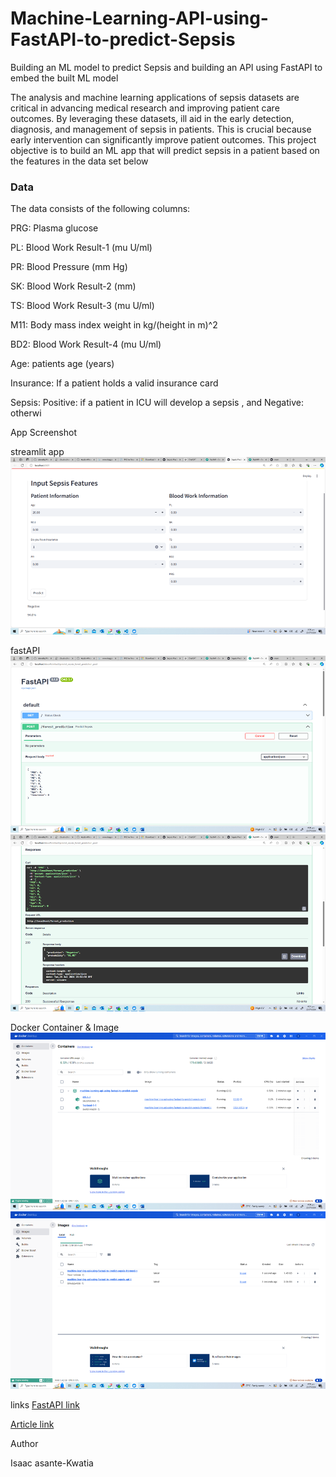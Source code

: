 # Machine-Learning-API-using-FastAPI-to-predict-Sepsis
Building an ML model to predict Sepsis and building an API using FastAPI to embed the built ML model

The analysis and machine learning applications of sepsis datasets are critical in advancing medical research and improving patient care outcomes. 
By leveraging these datasets, 
ill aid in the early detection, diagnosis, and management of sepsis in patients. 
This is crucial because early intervention can significantly improve patient outcomes. This project objective is to build an ML app that will predict sepsis in a patient
based on the features in the data set below

### Data 

The data consists of the following columns:

PRG: Plasma glucose

PL: Blood Work Result-1 (mu U/ml)

PR: Blood Pressure (mm Hg)

SK: Blood Work Result-2 (mm)

TS: Blood Work Result-3 (mu U/ml)

M11: Body mass index weight in kg/(height in m)^2

BD2: Blood Work Result-4 (mu U/ml)

Age: patients age (years)

Insurance: If a patient holds a valid insurance card

Sepsis: Positive: if a patient in ICU will develop a sepsis , and Negative: otherwi

App Screenshot

streamlit app
![alt text](image.png)

fastAPI
![alt text](image-1.png)
![alt text](image-2.png)

Docker Container & Image
![alt text](image-3.png)
![alt text](image-4.png)

links
[FastAPI link](https://iakwatia-ike-api.hf.space/docs)

[Article link](https://medium.com/@isaac.asantekwatia/leveraging-machine-learning-to-predict-sepsis-using-fastapi-743f2f92a865)

Author

Isaac asante-Kwatia